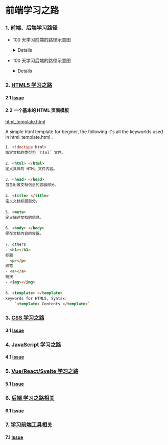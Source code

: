 # 前端学习之路

### 1. 前端、后端学习路径
- 100 天学习前端的路径示意图
  <details>
    <img src="https://raw.githubusercontent.com/apanshi/pics_center/master/tech/front-end.png" width="692" height="485" align=center></img>
  </details>

- 100 天学习后端的路径示意图
  <details>
    <img src="https://raw.githubusercontent.com/apanshi/pics_center/master/tech/front-backend.png" width="692" height="582" align=center></img>
  </details>


### 2. [HTML5 学习之路](/docs/html5.md)

#### 2.1 [Issue](https://github.com/roadToFront-end/front-end_base/issues/1)

#### 2.2 一个基本的 HTML 页面模板
[html_template.html](https://raw.githubusercontent.com/roadToFront-end/front-end_base/master/html_template.html)

A simple html template for beginer, the following it's all the keyworlds used in html_template.html .

```html
1. <!doctype html>
指定文档的类型为 `html` 文件。

2. <html> </html>
定义具体的 HTML 文件内容。

3. <head> </head>
包含附属文档信息的容器部分。

4. <title> </title>
定义文档标题部分。

5. <meta>
定义描述文档的信息。

6. <body> </body>
保存文档内容的容器。

7. others
- <h1></h1>
标题
- <p></p>
段落
- <a></a>
链接
- <img></img>

8. <template> </template>
keywords for HTML5, Syntax:
    `<template> Contents </template>`

```

### 3. [CSS 学习之路](/docs/css.md)

#### 3.1 [Issue](https://github.com/roadToFront-end/front-end_base/issues/2)

### 4. [JavaScript 学习之路](/docs/javaScript.md)

#### 4.1 [Issue](https://github.com/roadToFront-end/front-end_base/issues/3)

### 5. [Vue/React/Svelte 学习之路](/docs/framework.md)

#### 5.1 [Issue](https://github.com/roadToFront-end/front-end_base/issues/4)

### 6. [后端 学习之路相关](/docs/front-backend.md)

#### 6.1 [Issue](https://github.com/roadToFront-end/front-end_base/issues/5)

### 7. [学习前端工具相关](/docs/tools.md)

#### 7.1 [Issue](https://github.com/roadToFront-end/front-end_base/issues/6)
